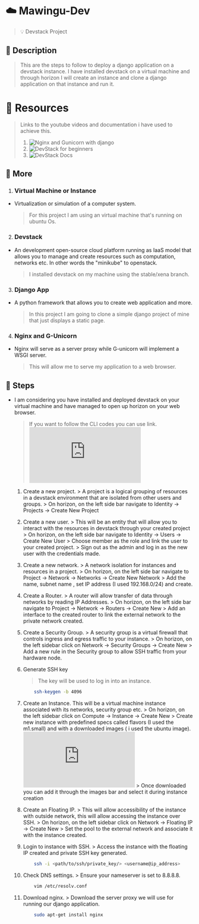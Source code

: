 # :cloud: Mawingu-Dev
> :bulb: Devstack Project
## 💬 Description
> This are the steps to follow to deploy a django application on a devstack instance. I have installed devstack on a virtual machine and through horizon I will create an instance and clone a django application on that instance and run it.

# :briefcase: Resources
> Links to the youtube videos and documentation i have used to achieve this.
> 1. ![Nginx and Gunicorn with django](https://www.youtube.com/watch?v=YnrgBeIRtvo)
> 2. ![DevStack for beginners](https://www.youtube.com/watch?v=_gWfFEuert8&t=1938s)
> 3. ![DevStack Docs](https://docs.openstack.org/devstack/latest/)
## 📜 More
 1. ### Virtual Machine or Instance
 - Virtualization or simulation of a computer system.
     > For this project I am using an virtual machine that's running on ubuntu Os.
      
 2. ### Devstack
 - An development open-source cloud platform running as IaaS model that allows you to manage and create resources such as computation, networks etc. In other words the "minikube" to openstack. 
     > I installed devstack on my machine using the stable/xena branch.
 3. ### Django App
 - A python framework that allows you to create web application and more.
     > In this project I am going to clone a simple django project of mine that just displays a static page.
     
 4. ### Nginx and G-Unicorn
 - Nginx will serve as a server proxy while G-unicorn will implement a WSGI server.
     > This will allow me to serve my application to a web browser.
## 🔧 Steps
- I am considering you have installed and deployed devstack on your virtual machine and have managed to open up horizon on your web browser.
	> If you want to follow the CLI codes you can use link. ![CLI STEPS](https://docs.openstack.org/networking-ovn/latest/contributor/testing.html)
	1. Create a new project.
     		> A project is a logical grouping of resources in a devstack environment that are isolated from other users and groups.
     		> On horizon, on the left side bar navigate to Identity -> Projects -> Create New Project
	1. Create a new user.
     		> This will be an entity that will allow you to interact with the resources in devstack through your created project
     		> On horizon, on the left side bar navigate to Identity -> Users -> Create New User
     		> Choose member as the role and link the user to your created project.
     		> Sign out as the admin and log in as the new user with the credentials made.
	1. Create a new network.
     		> A network isolation for instances and resources in a project.
     		> On horizon, on the left side bar navigate to Project -> Network -> Networks -> Create New Network
     		> Add the name, subnet name , set IP address (I used 192.168.0/24) and create.
	1. Create a Router.
     		> A router will allow transfer of data through networks by reading IP Addresses.
     		> On horizon, on the left side bar navigate to Project -> Network -> Routers -> Create New
     		> Add an interface to the created router to link the external network to the private network created.
	1. Create a Security Group.
     		> A security group is a virtual firewall that controls ingress and egress traffic to your instance.
     		> On horizon, on the left sidebar click on Network -> Security Groups -> Create New
     		> Add a new rule in the Security group to allow SSH traffic from your hardware node.
	1. Generate SSH key
		> The key will be used to log in into an instance.

		```bash
  			ssh-keygen -b 4096
		```

	1. Create an Instance.
		This will be a virtual machine instance associated with its networks, security group etc.
			> On horizon, on the left sidebar click on Compute -> Instance -> Create New
			> Create new instance with predefined specs called flavors (I used the m1.small)  and with a downloaded images ( i used the ubuntu image). ![Click here to select images to download](https://docs.openstack.org/image-guide/obtain-images.html)
			> Once downloaded you can add it through the images bar and select it during instance creation
    
	1. Create an Floating IP.
			> This will allow accessibility of the instance with outside network, this will allow accessing the instance over SSH. 
			> On horizon, on the left sidebar click on Network -> Floating IP -> Create New
			> Set the pool to the external network and associate it with the instance created.

	1. Login to instance with SSH.
     			> Access the instance with the floating IP created and private SSH key generated.
        ```bash
        	ssh -i <path/to/ssh/private_key/> <username@ip_address>
    	```	
    1. Check DNS settings.
     			> Ensure your nameserver is set to 8.8.8.8.
        ```bash
        	vim /etc/resolv.conf
    	```
	1. Download nginx.
     			> Download the server proxy we will use for running our django application.
        ```bash
        	sudo apt-get install nginx
    	```
